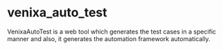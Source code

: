 # venixa_auto_test
VenixaAutoTest is a web tool which generates the test cases in a specific manner and also, it generates the automation framework automatically.
